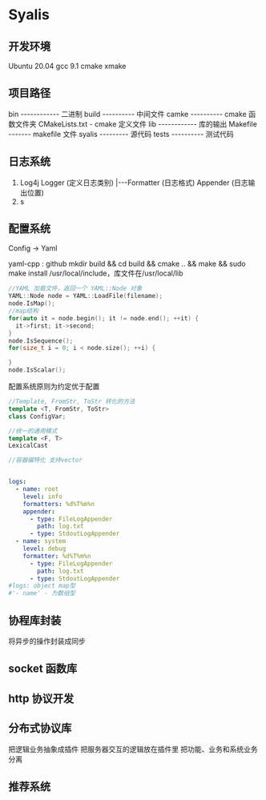 # Syalis

## 开发环境

Ubuntu 20.04
gcc 9.1
cmake xmake

## 项目路径

bin ------------ 二进制
build ---------- 中间文件
camke ---------- cmake 函数文件夹
CMakeLists.txt - cmake 定义文件
lib ------------ 库的输出
Makefile ------- makefile 文件
syalis --------- 源代码
tests ---------- 测试代码

## 日志系统

1. Log4j
    Logger (定义日志类别)
      |---Formatter (日志格式)
    Appender (日志输出位置)
2. s

## 配置系统

Config -> Yaml

yaml-cpp : github
mkdir build && cd build && cmake .. && make && sudo make install
/usr/local/include，库文件在/usr/local/lib

```cpp
//YAML 加载文件，返回一个 YAML::Node 对象
YAML::Node node = YAML::LoadFile(filename);
node.IsMap();
//map结构
for(auto it = node.begin(); it != node.end(); ++it) { 
  it->first; it->second; 
}
node.IsSequence();
for(size_t i = 0; i < node.size(); ++i) {

}
node.IsScalar();
```

配置系统原则为约定优于配置

```cpp
//Template, FromStr, ToStr 转化的方法
template <T, FromStr, ToStr>
class ConfigVar;

//统一的通用模式
template <F, T>
LexicalCast

//容器偏特化 支持vector
```

```yaml

logs:
  - name: root
    level: info
    formatters: %d%T%m%n
    appender:
      - type: FileLogAppender
        path: log.txt
      - type: StdoutLogAppender
  - name: system
    level: debug
    formatter: %d%T%m%n
      - type: FileLogAppender
        path: log.txt
      - type: StdoutLogAppender
#logs: object map型
#'- name' - 为数组型
```

## 协程库封装

将异步的操作封装成同步

## socket 函数库

## http 协议开发

## 分布式协议库

把逻辑业务抽象成插件
把服务器交互的逻辑放在插件里
把功能、业务和系统业务分离

## 推荐系统
